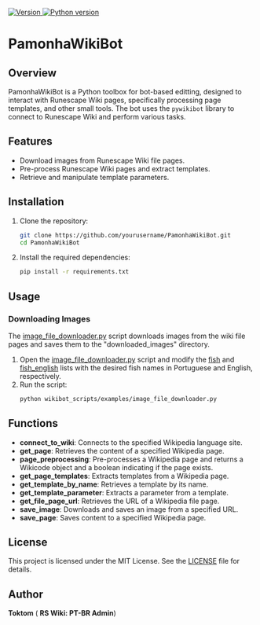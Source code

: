 <p align="left">
  <a href="https://github.com/Toktom/PamonhaWikiBot/" target="_blank">
    <img alt="Version" src="https://img.shields.io/badge/Version-0.1.0-brightgreen">
  </a>
  <a href="https://www.python.org/downloads/release/python-3124/" target="_blank">
    <img alt="Python version" src="https://img.shields.io/badge/Python-3.12.4-blue">
  </a>
</p>

# PamonhaWikiBot

## Overview

PamonhaWikiBot is a Python toolbox for bot-based editting, designed to interact with Runescape Wiki pages, specifically processing page templates, and other small tools. The bot uses the `pywikibot` library to connect to Runescape Wiki and perform various tasks.

## Features

- Download images from Runescape Wiki file pages.
- Pre-process Runescape Wiki pages and extract templates.
- Retrieve and manipulate template parameters.

## Installation

1. Clone the repository:
    ```sh
    git clone https://github.com/yourusername/PamonhaWikiBot.git
    cd PamonhaWikiBot
    ```

2. Install the required dependencies:
    ```sh
    pip install -r requirements.txt
    ```

## Usage

### Downloading Images

The <u>image_file_downloader.py</u> script downloads images from the wiki file pages and saves them to the "downloaded_images" directory.

1. Open the <u>image_file_downloader.py</u> script and modify the <u>fish</u> and <u>fish_english</u> lists with the desired fish names in Portuguese and English, respectively.
2. Run the script:
    ```sh
    python wikibot_scripts/examples/image_file_downloader.py
    ```

## Functions

- **connect_to_wiki**: Connects to the specified Wikipedia language site.
- **get_page**: Retrieves the content of a specified Wikipedia page.
- **page_preprocessing**: Pre-processes a Wikipedia page and returns a Wikicode object and a boolean indicating if the page exists.
- **get_page_templates**: Extracts templates from a Wikipedia page.
- **get_template_by_name**: Retrieves a template by its name.
- **get_template_parameter**: Extracts a parameter from a template.
- **get_file_page_url**: Retrieves the URL of a Wikipedia file page.
- **save_image**: Downloads and saves an image from a specified URL.
- **save_page**: Saves content to a specified Wikipedia page.

## License

This project is licensed under the MIT License. See the [LICENSE](LICENSE) file for details.

## Author

**Toktom** (
    **RS Wiki: PT-BR Admin**)